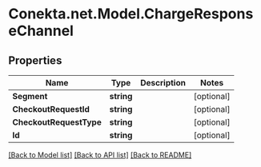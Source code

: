 # Conekta.net.Model.ChargeResponseChannel

## Properties

Name | Type | Description | Notes
------------ | ------------- | ------------- | -------------
**Segment** | **string** |  | [optional] 
**CheckoutRequestId** | **string** |  | [optional] 
**CheckoutRequestType** | **string** |  | [optional] 
**Id** | **string** |  | [optional] 

[[Back to Model list]](../README.md#documentation-for-models) [[Back to API list]](../README.md#documentation-for-api-endpoints) [[Back to README]](../README.md)

